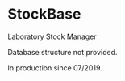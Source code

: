 # StockBase
Laboratory Stock Manager

Database structure not provided.

In production since 07/2019.
